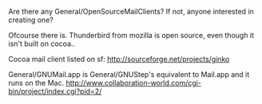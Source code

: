 Are there any General/OpenSourceMailClients? If not, anyone interested in creating one?

Ofcourse there is. Thunderbird from mozilla is open source, even though it isn't built on cocoa.. 

Cocoa mail client listed on sf: http://sourceforge.net/projects/ginko

General/GNUMail.app is General/GNUStep's equivalent to Mail.app and it runs on the Mac. http://www.collaboration-world.com/cgi-bin/project/index.cgi?pid=2/